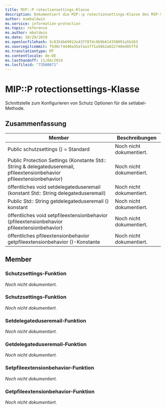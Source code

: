 ```yaml
---
title: MIP::P rotectionsettings-Klasse
description: Dokumentiert die MIP::p rotectionsettings-Klasse des MIP-SDK (Microsoft Information Protection).
author: msmbaldwin
ms.service: information-protection
ms.topic: reference
ms.author: mbaldwin
ms.date: 10/29/2019
ms.openlocfilehash: 5c0354b69912e437f87dc9b9b614338091a5b163
ms.sourcegitcommit: f5d8cf4440a35afaa1ff1a58b2a022740ed85ffd
ms.translationtype: MT
ms.contentlocale: de-DE
ms.lasthandoff: 11/04/2019
ms.locfileid: "73560671"
---
```

# <a name="class-mipprotectionsettings"></a>MIP::P rotectionsettings-Klasse 
Schnittstelle zum Konfigurieren von Schutz Optionen für die setlabel-Methode.
  
## <a name="summary"></a>Zusammenfassung
 Member                        | Beschreibungen                                
--------------------------------|---------------------------------------------
Public schutzsettings () = Standard  | Noch nicht dokumentiert.
Public Protection Settings (Konstante Std:: String & delegateduseremail, pfileextensionbehavior pfileextensionbehavior)  | Noch nicht dokumentiert.
öffentliches void setdelegateduseremail (konstant Std:: String delegateduseremail)  | Noch nicht dokumentiert.
Public Std:: String getdelegateduseremail () konstant  | Noch nicht dokumentiert.
öffentliches void setpfileextensionbehavior (pfileextensionbehavior pfileextensionbehavior)  | Noch nicht dokumentiert.
öffentliches pfileextensionbehavior getpfileextensionbehavior ()-Konstante  | Noch nicht dokumentiert.
  
## <a name="members"></a>Member
  
### <a name="protectionsettings-function"></a>Schutzsettings-Funktion
_Noch nicht dokumentiert._

  
### <a name="protectionsettings-function"></a>Schutzsettings-Funktion
_Noch nicht dokumentiert._

  
### <a name="setdelegateduseremail-function"></a>Setdelegateduseremail-Funktion
_Noch nicht dokumentiert._

  
### <a name="getdelegateduseremail-function"></a>Getdelegateduseremail-Funktion
_Noch nicht dokumentiert._

  
### <a name="setpfileextensionbehavior-function"></a>Setpfileextensionbehavior-Funktion
_Noch nicht dokumentiert._

  
### <a name="getpfileextensionbehavior-function"></a>Getpfileextensionbehavior-Funktion
_Noch nicht dokumentiert._
